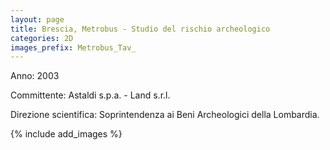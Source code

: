 ```yaml
---
layout: page
title: Brescia, Metrobus - Studio del rischio archeologico
categories: 2D
images_prefix: Metrobus_Tav_
---
```


Anno: 2003

Committente: Astaldi s.p.a. - Land s.r.l.

Direzione scientifica: Soprintendenza ai Beni Archeologici della Lombardia.

{% include add_images %}

